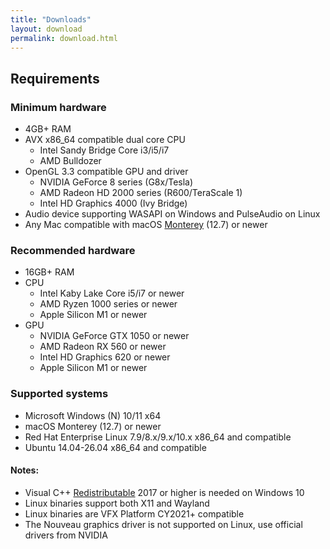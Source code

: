 ```yaml
---
title: "Downloads"
layout: download
permalink: download.html
---
```


## Requirements

### Minimum hardware

* 4GB+ RAM
* AVX x86_64 compatible dual core CPU
  * Intel Sandy Bridge Core i3/i5/i7
  * AMD Bulldozer
* OpenGL 3.3 compatible GPU and driver
  * NVIDIA GeForce 8 series (G8x/Tesla)
  * AMD Radeon HD 2000 series (R600/TeraScale 1)
  * Intel HD Graphics 4000 (Ivy Bridge)
* Audio device supporting WASAPI on Windows and PulseAudio on Linux
* Any Mac compatible with macOS [Monterey](https://support.apple.com/en-us/103260) (12.7) or newer

### Recommended hardware

* 16GB+ RAM
* CPU
  * Intel Kaby Lake Core i5/i7 or newer
  * AMD Ryzen 1000 series or newer
  * Apple Silicon M1 or newer
* GPU
  * NVIDIA GeForce GTX 1050 or newer
  * AMD Radeon RX 560 or newer
  * Intel HD Graphics 620 or newer
  * Apple Silicon M1 or newer

### Supported systems

* Microsoft Windows (N) 10/11 x64
* macOS Monterey (12.7) or newer
* Red Hat Enterprise Linux 7.9/8.x/9.x/10.x x86_64 and compatible
* Ubuntu 14.04-26.04 x86_64 and compatible

#### Notes:

* Visual C++ [Redistributable](https://aka.ms/vs/17/release/vc_redist.x64.exe) 2017 or higher is needed on Windows 10
* Linux binaries support both X11 and Wayland
* Linux binaries are VFX Platform CY2021+ compatible
* The Nouveau graphics driver is not supported on Linux, use official drivers from NVIDIA
